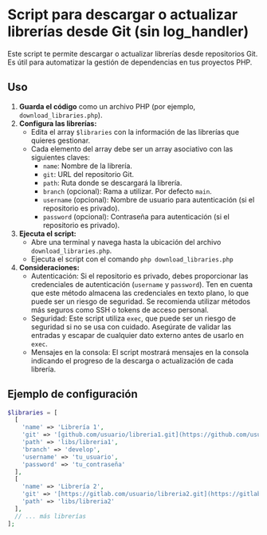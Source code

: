 # Script para descargar o actualizar librerías desde Git (sin log_handler)

Este script te permite descargar o actualizar librerías desde repositorios Git. Es útil para automatizar la gestión de dependencias en tus proyectos PHP.

## Uso

1. **Guarda el código** como un archivo PHP (por ejemplo, `download_libraries.php`).
2. **Configura las librerías:**
   - Edita el array `$libraries` con la información de las librerías que quieres gestionar.
   - Cada elemento del array debe ser un array asociativo con las siguientes claves:
     - `name`: Nombre de la librería.
     - `git`: URL del repositorio Git.
     - `path`: Ruta donde se descargará la librería.
     - `branch` (opcional): Rama a utilizar. Por defecto `main`.
     - `username` (opcional): Nombre de usuario para autenticación (si el repositorio es privado).
     - `password` (opcional): Contraseña para autenticación (si el repositorio es privado).
3. **Ejecuta el script:**
   - Abre una terminal y navega hasta la ubicación del archivo `download_libraries.php`.
   - Ejecuta el script con el comando `php download_libraries.php`
4. **Consideraciones:**
    - Autenticación: Si el repositorio es privado, debes proporcionar las credenciales de autenticación (`username` y `password`). Ten en cuenta que este método almacena las credenciales en texto plano, lo que puede ser un riesgo de seguridad. Se recomienda utilizar métodos más seguros como SSH o tokens de acceso personal.
    - Seguridad: Este script utiliza `exec`, que puede ser un riesgo de seguridad si no se usa con cuidado. Asegúrate de validar las entradas y escapar de cualquier dato externo antes de usarlo en `exec`.
    - Mensajes en la consola: El script mostrará mensajes en la consola indicando el progreso de la descarga o actualización de cada librería.

## Ejemplo de configuración

```php
$libraries = [
  [
    'name' => 'Librería 1',
    'git' => '[github.com/usuario/libreria1.git](https://github.com/usuario/libreria1.git)',
    'path' => 'libs/libreria1',
    'branch' => 'develop',
    'username' => 'tu_usuario',
    'password' => 'tu_contraseña'
  ],
  [
    'name' => 'Librería 2',
    'git' => '[https://gitlab.com/usuario/libreria2.git](https://gitlab.com/usuario/libreria2.git)',
    'path' => 'libs/libreria2'
  ],
  // ... más librerías
];
```
